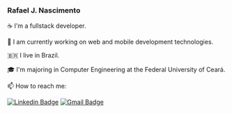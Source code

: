 ### Rafael J. Nascimento

☕ I'm a fullstack developer.

🔭 I am currently working on web and mobile development technologies.

🇧🇷 I live in Brazil.

🎓 I'm majoring in Computer Engineering at the Federal University of Ceará.

📫 How to reach me:

[![Linkedin Badge](https://img.shields.io/badge/-RafaelJos%C3%A9-212121?style=flat-square&logo=Linkedin&logoColor=white&link=https://www.linkedin.com/in/rafaeljnacimento/)](https://www.linkedin.com/in/rafaeljnacimento/) 
[![Gmail Badge](https://img.shields.io/badge/-rafaeljosev10@gmail.com-212121?style=flat-square&logo=Gmail&logoColor=white&link=mailto:rafaeljosev10@gmail.com)](mailto:rafaeljosev10@gmail.com)
